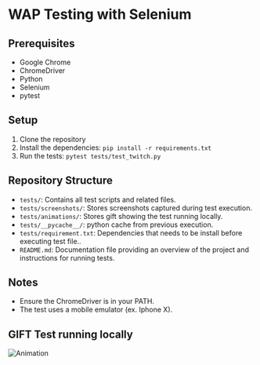 # WAP Testing with Selenium

## Prerequisites
- Google Chrome
- ChromeDriver
- Python
- Selenium
- pytest

## Setup
1. Clone the repository
2. Install the dependencies: `pip install -r requirements.txt`
3. Run the tests: `pytest tests/test_twitch.py`

## Repository Structure

- `tests/`: Contains all test scripts and related files.
- `tests/screenshots/`: Stores screenshots captured during test execution.
- `tests/animations/`: Stores gift showing the test running locally.
- `tests/__pycache__/`: python cache from previous execution.
- `tests/requirement.txt`: Dependencies that needs to be install before executing test file..
- `README.md`: Documentation file providing an overview of the project and instructions for running tests.

## Notes
- Ensure the ChromeDriver is in your PATH.
- The test uses a mobile emulator (ex. Iphone X).

## GIFT Test running locally

![Animation](https://github.com/meltaor/wap_testing/assets/175233254/87e656b1-5374-43be-8082-a6ea6cc45289)
